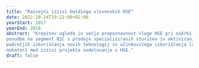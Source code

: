 ```yaml
---
title: "Razvojni izzivi Holdinga slovenskih HSE"
date: 2022-10-24T19:22:00+02:00
yearStart: 2017
yearEnd: 2018
abstract: "Krepitev ugleda in večja prepoznavnost vloge HSE pri oskrbi z električno energijo in cilj razširitve
ponudbe na segment B2C s prodajo specializiranih storitev in aktiviranje novih poslovnih modelov na
področjih izkoriščanja novih tehnologij in učinkovitega izkoriščanja lastniške infrastructure so
nekateri med izzivi projekta sodelovanja s HSE."
draft: false
---
```



